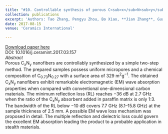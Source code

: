 ```yaml
---
title: "#10. Controllable synthesis of porous C<sub>x</sub>N<sub>y</sub> nanofibers with enhanced electromagnetic wave absorption property"
collection: publications
excerpt: 'Authors: Tao Zhang, Pengyu Zhou, Bo Xiao, **Jian Zhang**, Guangwu Wen, Bo Zhong, Long Xia'
date: 2017-08-15
venue: 'Ceramics International'

---
```



[Download paper here](https://doi.org/10.1016/j.ceramint.2017.03.157)      
DOI: 10.1016/j.ceramint.2017.03.157       
*Abstract*       
Porous C<sub>x</sub>N<sub>y</sub> nanofibers are controllably synthesized by a simple two-step method. The prepared samples possess uniform micropores and a chemical composition of C<sub>0.73</sub>N<sub>0.27</sub> with a surface area of 329 m<sup>2</sup>g<sup>−1</sup>. The obtained C<sub>x</sub>N<sub>y</sub> nanofibers exhibit remarkable electromagnetic (EM) wave absorption properties when compared with conventional one-dimensional carbon materials. The minimum reflection loss (RL) reaches −36 dB at 2.7 GHz when the ratio of the C<sub>x</sub>N<sub>y</sub> absorbent added in paraffin matrix is only 1:3. The bandwidth of the RL below −10 dB covers 7.7 GHz (8.1–15.8 GHz) at the sample thickness of 2.5 mm. A possible EM wave loss mechanism was proposed in detail. The multiple reflection and dielectric loss could govern the excellent EM absorption leading the product to a probable application in stealth materials.
